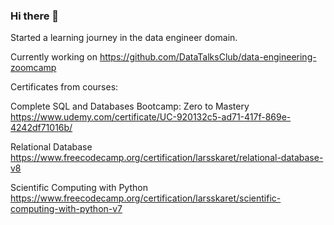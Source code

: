 ### Hi there 👋

Started a learning journey in the data engineer domain.

Currently working on
https://github.com/DataTalksClub/data-engineering-zoomcamp

Certificates from courses:

Complete SQL and Databases Bootcamp: Zero to Mastery
https://www.udemy.com/certificate/UC-920132c5-ad71-417f-869e-4242df71016b/

Relational Database
https://www.freecodecamp.org/certification/larsskaret/relational-database-v8

Scientific Computing with Python
https://www.freecodecamp.org/certification/larsskaret/scientific-computing-with-python-v7
<!--
**larsskaret/larsskaret** is a ✨ _special_ ✨ repository because its `README.md` (this file) appears on your GitHub profile.

Here are some ideas to get you started:

- 🔭 I’m currently working on ...
- 🌱 I’m currently learning ...
- 👯 I’m looking to collaborate on ...
- 🤔 I’m looking for help with ...
- 💬 Ask me about ...
- 📫 How to reach me: ...
- 😄 Pronouns: ...
- ⚡ Fun fact: ...
-->
